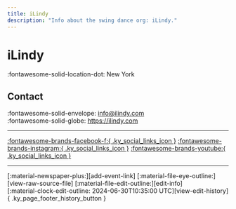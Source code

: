 ```yaml
---
title: iLindy
description: "Info about the swing dance org: iLindy."
---
```


# iLindy

:fontawesome-solid-location-dot: New York  


## Contact

:fontawesome-solid-envelope: <info@ilindy.com>  
:fontawesome-solid-globe: <https://ilindy.com>  

---

 [:fontawesome-brands-facebook-f:{ .ky_social_links_icon }](https://www.facebook.com/iLindyhop) [:fontawesome-brands-instagram:{ .ky_social_links_icon }](https://instagram.com/ilindy_hop) [:fontawesome-brands-youtube:{ .ky_social_links_icon }](https://youtube.com/ilindy)

---

<div class="ky_page_footer" markdown>
<div class="ky_page_footer_trailing" markdown="span">
[:material-newspaper-plus:][add-event-link]
[:material-file-eye-outline:][view-raw-source-file]
[:material-file-edit-outline:][edit-info]
</div>
<div class="ky_page_footer_leading" markdown="span">
[:material-clock-edit-outline: 2024-06-30T10:35:00 UTC][view-edit-history]{ .ky_page_footer_history_button }
</div>
</div>

[add-event-link]: https://github.com/swingdance/events/issues/new?assignees=&labels=add+event&projects=&template=02-add_entity.yml&title=%5Ben_US%5D%20Add%20Event%3A%20%3CName%3E&region=en_US&province=New%20York&city=New%20York&org_id=ilindy "Add Event"
[view-raw-source-file]: https://github.com/swingdance/orgs/blob/main/en_US/ilindy.json "View Raw Source File"
[edit-info]: https://github.com/swingdance/orgs/issues/new?assignees=&labels=update+org&projects=&template=03-update_entity.yml&title=%5Ben_US%5D%20Update%20Org%3A%20iLindy&region=en_US&id=ilindy&name=iLindy "Edit Info"

[view-edit-history]: https://github.com/swingdance/orgs/commits/main/en_US/ilindy.json "View Edit History"
